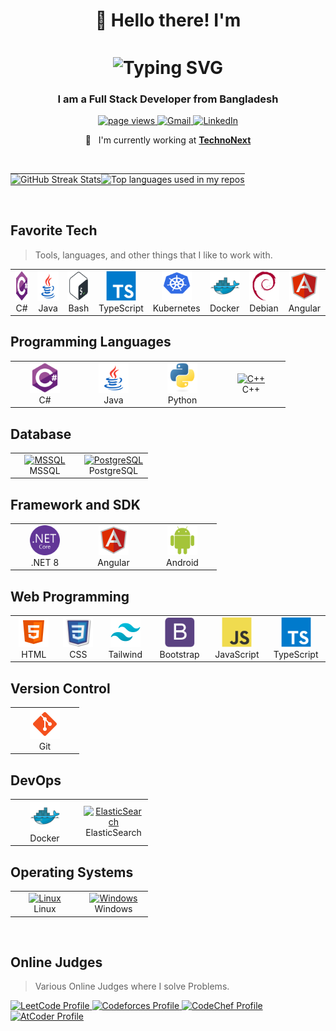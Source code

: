 <h1 align="center" style="display: flex; justify-content: center; align-items: center; gap: 10px;">
  👋 Hello there! I'm 
</h1>
<h1 align="center">
     <img src="https://readme-typing-svg.demolab.com?font=Fira+Code&weight=600&size=30&pause=1000&color=DC143C&center=true&vCenter=true&width=435&lines=Sajidul+Islam" alt="Typing SVG" style="vertical-align: middle;">
</h1>

<h3 align="center">I am a Full Stack Developer from Bangladesh</h3>

<p align="center">
  <a href="https://github.com/sajid-777/sajid-777">
    <img src="https://komarev.com/ghpvc/?username=sajid-777" alt="page views" />
  </a>
  <a href="mailto:sajidul.saif.71@gmail.com">
    <img src="https://img.shields.io/badge/Gmail-D14836?style=flat&logo=gmail&logoColor=white" alt="Gmail" />
  </a>
  <a href="https://www.linkedin.com/in/saif365">
    <img src="https://img.shields.io/badge/LinkedIn-0077B5?style=flat&logo=linkedin&logoColor=white" alt="LinkedIn" />
  </a>
</p>

<div align="center">

:office: &nbsp; I'm currently working at **[TechnoNext]**

</div>

<br>

<table>
  <tr>
    <td align="left" style="padding: 0;">
      <img src="https://github-readme-streak-stats.herokuapp.com?user=sajid-777&theme=darcula&hide_border=true&background=FFFFFF00&card_width=400" alt="GitHub Streak Stats" />
    </td>
    <td align="right" style="padding: 0;">
      <img width="" src="https://github-readme-stats.vercel.app/api/top-langs/?username=sajid-777&layout=compact&hide_title=1&card_width=400" alt="Top languages used in my repos" />
    </td>
  </tr>
</table>

<br>

<h2 align="left" id="macropower-tech">Favorite Tech</h2>

> Tools, languages, and other things that I like to work with.

<table>
  <tr>
    <td align="center" width="96">
      <a href="#macropower-tech">
        <img src="./img/csharp-original.svg" width="48" height="48" alt="c#" />
      </a>
      <br>C#
    </td>
    <td align="center" width="96">
      <a href="#macropower-tech">
        <img src="./img/icons8-java.svg" width="48" height="48" alt="java" />
      </a>
      <br>Java
    </td>
    <td align="center" width="96">
      <a href="#macropower-tech">
        <img src="./img/Bash.svg" width="48" height="48" alt="Bash" />
      </a>
      <br>Bash
    </td>
    <td align="center" width="96">
      <a href="#macropower-tech">
        <img src="./img/typescript-original.svg" width="48" height="48" alt="TypeScript" />
      </a>
      <br>TypeScript
    </td>
    <td align="center" width="96">
      <a href="#macropower-tech" >
        <img src="https://raw.githubusercontent.com/cncf/artwork/master/projects/kubernetes/icon/color/kubernetes-icon-color.svg" width="48" height="48" alt="Kubernetes" />
      </a>
      <br>Kubernetes
    </td>
    <td align="center" width="96"> 
      <a href="#macropower-tech" >
        <img src="./img/docker-original.svg" width="48" height="48" alt="Docker" />
      </a>
      <br>Docker
    </td>
    <td align="center"  width="96">
      <a href="#macropower-tech">
        <img src="./img/debian-original.svg" width="48" height="48" alt="Debian" />
      </a>
      <br>Debian
    </td>
    <td align="center" width="96">
      <a href="#macropower-tech" >
        <img src="./img/icons8-angular.svg" width="48" height="48" alt="Angular" />
      </a>
      <br>Angular
    </td>
  </tr>
</table>

<!-- Temporary  -->
<h2 align="left" id="programming-languages">Programming Languages</h2>

<table>
  <tr>
    <td align="center" width="96">
      <a href="#programming-languages">
        <img src="./img/csharp-original.svg" width="48" height="48" alt="C#" />
      </a>
      <br>C#
    </td>
    <td align="center" width="96">
      <a href="#programming-languages">
        <img src="./img/icons8-java.svg" width="48" height="48" alt="Java" />
      </a>
      <br>Java
    </td>
    <td align="center" width="96">
      <a href="#programming-languages">
        <img src="./img/python-original.svg" width="48" height="48" alt="Python" />
      </a>
      <br>Python
    </td>
    <td align="center" width="96">
      <a href="#programming-languages">
        <img src="./img/cplusplus-original.svg" width="48" height="48" alt="C++" />
      </a>
      <br>C++
    </td>
  </tr>
</table>

<h2 align="left" id="database">Database</h2>

<table>
  <tr>
    <td align="center" width="96">
      <a href="#database">
        <img src="./img/mssql-original.svg" width="48" height="48" alt="MSSQL" />
      </a>
      <br>MSSQL
    </td>
    <td align="center" width="96">
      <a href="#database">
        <img src="./img/postgresql-original.svg" width="48" height="48" alt="PostgreSQL" />
      </a>
      <br>PostgreSQL
    </td>
  </tr>
</table>

<h2 align="left" id="framework-sdk">Framework and SDK</h2>

<table>
  <tr>
    <td align="center" width="96">
      <a href="#framework-sdk">
        <img src="./img/NET core.svg" width="48" height="48" alt=".NET 8" />
      </a>
      <br>.NET 8
    </td>
    <td align="center" width="96">
      <a href="#framework-sdk">
        <img src="./img/icons8-angular.svg" width="48" height="48" alt="Angular" />
      </a>
      <br>Angular
    </td>
    <td align="center" width="96">
      <a href="#framework-sdk">
        <img src="./img/Android.svg" width="48" height="48" alt="Android" />
      </a>
      <br>Android
    </td>
  </tr>
</table>

<h2 align="left" id="web-programming">Web Programming</h2>

<table>
  <tr>
    <td align="center" width="96">
      <a href="#web-programming">
        <img src="./img/icons8-html.svg" width="48" height="48" alt="HTML" />
      </a>
      <br>HTML
    </td>
    <td align="center" width="96">
      <a href="#web-programming">
        <img src="./img/icons8-css.svg" width="48" height="48" alt="CSS" />
      </a>
      <br>CSS
    </td>
    <td align="center" width="96">
      <a href="#web-programming">
        <img src="./img/icons8-tailwind-css.svg" width="48" height="48" alt="Tailwind" />
      </a>
      <br>Tailwind
    </td>
    <td align="center" width="96">
      <a href="#web-programming">
        <img src="./img/bootstrap-plain.svg" width="48" height="48" alt="Bootstrap" />
      </a>
      <br>Bootstrap
    </td>
    <td align="center" width="96">
      <a href="#web-programming">
        <img src="./img/javascript-original.svg" width="48" height="48" alt="JavaScript" />
      </a>
      <br>JavaScript
    </td>
    <td align="center" width="96">
      <a href="#web-programming">
        <img src="./img/typescript-original.svg" width="48" height="48" alt="TypeScript" />
      </a>
      <br>TypeScript
    </td>
  </tr>
</table>

<h2 align="left" id="version-control">Version Control</h2>

<table>
  <tr>
    <td align="center" width="96">
      <a href="#version-control">
        <img src="./img/icons8-git.svg" width="48" height="48" alt="Git" />
      </a>
      <br>Git
    </td>
  </tr>
</table>

<h2 align="left" id="devops">DevOps</h2>

<table>
  <tr>
    <td align="center" width="96">
      <a href="#devops">
        <img src="./img/docker-original.svg" width="48" height="48" alt="Docker" />
      </a>
      <br>Docker
    </td>
    <td align="center" width="96">
      <a href="#devops">
        <img src="./img/elastic-original.svg" width="48" height="48" alt="ElasticSearch" />
      </a>
      <br>ElasticSearch
    </td>
  </tr>
</table>

<h2 align="left" id="operating-systems">Operating Systems</h2>

<table>
  <tr>
    <td align="center" width="96">
      <a href="#operating-systems">
        <img src="./img/linux-original.svg" width="48" height="48" alt="Linux" />
      </a>
      <br>Linux
    </td>
    <td align="center" width="96">
      <a href="#operating-systems">
        <img src="./img/windows-original.svg" width="48" height="48" alt="Windows" />
      </a>
      <br>Windows
    </td>
  </tr>
</table>

<br>

<!-- Programming Profiles -->

<h2 align="left" id="macropower-tech">Online Judges</h2>

> Various Online Judges where I solve Problems.

<a href="https://leetcode.com/u/qWERTYx86/" target="_blank">
    <img src="https://img.shields.io/badge/LeetCode-orange?style=flat&logo=leetcode&logoColor=white" alt="LeetCode Profile" />
  </a>
  <a href="https://codeforces.com/profile/qWERTYx86" target="_blank">
    <img src="https://img.shields.io/badge/Codeforces-blue?style=flat&logo=codeforces&logoColor=white" alt="Codeforces Profile" />
  </a>
  <a href="https://www.codechef.com/users/your-username" target="_blank">
    <img src="https://img.shields.io/badge/CodeChef-brown?style=flat&logo=codechef&logoColor=white" alt="CodeChef Profile" />
  </a>
  <a href="https://atcoder.jp/users/qWERTYx86" target="_blank">
    <img src="https://img.shields.io/badge/AtCoder-yellow?style=flat&logo=atcoder&logoColor=white" alt="AtCoder Profile" />
</a>

<!-- prettier-ignore-start -->
<!-- prettier-ignore-end -->

<!-- links -->

[TechnoNext]: https://www.technonext.com "Technonext Website"
[linkedin]: https://www.linkedin.com/in/saif365 "Sajidul Islam LinkedIn"
